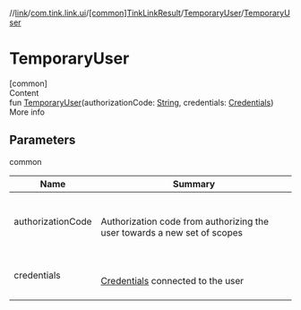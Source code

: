 //[link](../../../index.md)/[com.tink.link.ui](../../index.md)/[[common]TinkLinkResult](../index.md)/[TemporaryUser](index.md)/[TemporaryUser](-temporary-user.md)



# TemporaryUser  
[common]  
Content  
fun [TemporaryUser](-temporary-user.md)(authorizationCode: [String](https://kotlinlang.org/api/latest/jvm/stdlib/kotlin/-string/index.html), credentials: [Credentials](../../../com.tink.model.credentials/[common]-credentials/index.md))  
More info  


## Parameters  
  
common  
  
|  Name|  Summary| 
|---|---|
| <a name="com.tink.link.ui/TinkLinkResult.TemporaryUser/TemporaryUser/#kotlin.String#com.tink.model.credentials.Credentials/PointingToDeclaration/"></a>authorizationCode| <a name="com.tink.link.ui/TinkLinkResult.TemporaryUser/TemporaryUser/#kotlin.String#com.tink.model.credentials.Credentials/PointingToDeclaration/"></a><br><br>Authorization code from authorizing the user towards a new set of scopes<br><br>
| <a name="com.tink.link.ui/TinkLinkResult.TemporaryUser/TemporaryUser/#kotlin.String#com.tink.model.credentials.Credentials/PointingToDeclaration/"></a>credentials| <a name="com.tink.link.ui/TinkLinkResult.TemporaryUser/TemporaryUser/#kotlin.String#com.tink.model.credentials.Credentials/PointingToDeclaration/"></a><br><br>[Credentials](../../../com.tink.model.credentials/[common]-credentials/index.md) connected to the user<br><br>
  
  



